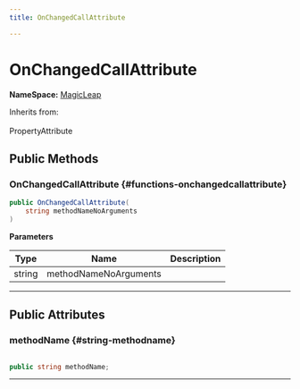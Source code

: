 ```yaml
---
title: OnChangedCallAttribute

---
```


# OnChangedCallAttribute



**NameSpace:** 
[MagicLeap](/versioned_docs/version-02-Aug-2023/unity-api/api/UnityEngine.XR.MagicLeap/UnityEngine.XR.MagicLeap.md) 





Inherits from: <br></br>PropertyAttribute




## Public Methods

###  OnChangedCallAttribute {#functions-onchangedcallattribute}

```csharp
public OnChangedCallAttribute(
    string methodNameNoArguments
)
```


**Parameters**

| Type | Name  | Description  | 
|--|--|--|
| string |methodNameNoArguments||






-----------

## Public Attributes

### methodName {#string-methodname}

```csharp

public string methodName;

```






-----------


